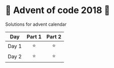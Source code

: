 # 🎄 Advent of code 2018 🎄

Solutions for advent calendar

| Day   | Part 1 | Part 2 |
| ----- | :----: | :----: |
| Day 1 |   ⭐️   |   ⭐️   |
| Day 2 |   ⭐️   |   ⭐️   |
